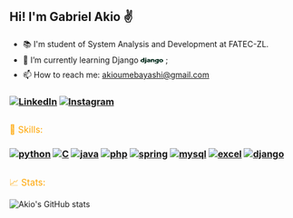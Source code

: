 
## Hi! I'm Gabriel Akio ✌️

- 📚 I'm student of System Analysis and Development at FATEC-ZL.
- 🌱 I’m currently learning Django <img align="center" height="30" width="40" src="https://github.com/devicons/devicon/blob/master/icons/django/django-plain-wordmark.svg">
;
- 📫 How to reach me: akioumebayashi@gmail.com

### [![LinkedIn](https://img.shields.io/badge/LinkedIn-0077B5?style=for-the-badge&logo=linkedin&logoColor=white)](https://www.linkedin.com/in/gabriel-umebayashi/) [![Instagram](https://img.shields.io/badge/Instagram-E4405F?style=for-the-badge&logo=instagram&logoColor=white)](https://www.instagram.com/akioumebayashi/)
 ##
<div style="color: orange;"><font size="3"> 🚀 Skills:</font></div>

### [![python](https://img.shields.io/badge/Python-3776AB?style=for-the-badge&logo=python&logoColor=white)]() [![C](https://img.shields.io/badge/C-00599C?style=for-the-badge&logo=c&logoColor=white)]() [![java](https://img.shields.io/badge/Java-ED8B00?style=for-the-badge&logo=java&logoColor=white)]() [![php](https://img.shields.io/badge/PHP-777BB4?style=for-the-badge&logo=php&logoColor=white)]() [![spring](https://img.shields.io/badge/Spring-6DB33F?style=for-the-badge&logo=spring&logoColor=white)]() [![mysql](https://img.shields.io/badge/MySQL-00000F?style=for-the-badge&logo=mysql&logoColor=white)]() [![excel](https://img.shields.io/badge/Microsoft_Excel-217346?style=for-the-badge&logo=microsoft-excel&logoColor=white)]() [![django](https://img.shields.io/badge/Django-092E20?style=for-the-badge&logo=django&logoColor=white)]()
##
<!-- 'link com os icons -> ttps://dev.to/envoy_/150-badges-for-github-pnk'  -->
<div style="color: orange;"><font size="3"> 📈 Stats: </font></div>

![Akio's GitHub stats](https://github-readme-stats.vercel.app/api?username=akio1g&show_icons=true&theme=vision-friendly-dark)


